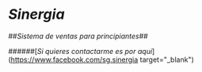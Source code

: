 # **_Sinergia_**
##_Sistema de ventas para principiantes_##

######[_Si quieres contactarme es por aqui_] (https://www.facebook.com/sg.sinergia target="_blank")


